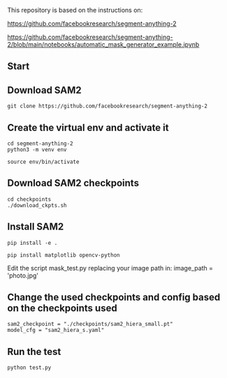 This repository is based on the instructions on:

https://github.com/facebookresearch/segment-anything-2

https://github.com/facebookresearch/segment-anything-2/blob/main/notebooks/automatic_mask_generator_example.ipynb


## Start

## Download SAM2
```
git clone https://github.com/facebookresearch/segment-anything-2

```
## Create the virtual env and activate it

```
cd segment-anything-2
python3 -m venv env

source env/bin/activate
```

## Download SAM2 checkpoints
```
cd checkpoints
./download_ckpts.sh

```
## Install SAM2

```
pip install -e .

pip install matplotlib opencv-python
```

Edit the script mask_test.py
replacing your image path in:
image_path = 'photo.jpg'




## Change the used checkpoints and config based on the checkpoints used
```
sam2_checkpoint = "./checkpoints/sam2_hiera_small.pt"
model_cfg = "sam2_hiera_s.yaml"

```


## Run the test
```
python test.py
```
